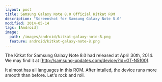 ```yaml
---
layout: post
title: Samsung Galaxy Note 8.0 Official Kitkat ROM
description: "Screenshot for Samsung Galaxy Note 8.0"
modified: 2014-05-14
tags: [Android]
image:
  path: /images/android/kitkat-galaxy-note-8.png
  feature: android/kitkat-galaxy-note-8.png
---
```


The Kitkat for Samsung Galaxy Note 8.0 had released at April 30th, 2014. We may find it at [http://samsung-updates.com/device/?id=GT-N5100].

It almost has all languages in this ROM. After intalled, the device runs more smooth than before. Let's rock and roll.
